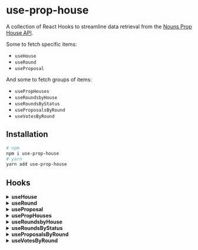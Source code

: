 # use-prop-house

A collection of React Hooks to streamline data retrieval from the [Nouns Prop House API](https://prod.backend.prop.house/graphql).

Some to fetch specific items:

- `useHouse`
- `useRound`
- `useProposal`

And some to fetch groups of items:

- `usePropHouses`
- `useRoundsbyHouse`
- `useRoundsByStatus`
- `useProposalsByRound`
- `useVotesByRound`

## Installation

```bash
# npm
npm i use-prop-house
# yarn
yarn add use-prop-house
```

## Hooks

<details>
<summary><b>useHouse</b></summary>

---

`useHouse` - A hook for fetching a given house.

**Config object**

| key  | value    |
| ---- | -------- |
| `id` | `number` |

**Usage**

```js
import { useHouse } from 'use-prop-house';

export default function App() {
	const { data, error, isLoading } = useHouse({ id: 21 });

	if (isLoading) return <p>Loading data...</p>;
	if (error) return <p>Error: {error}</p>;

	return (
		<div>
			<img src={data.imageUrl} alt="" />
			<a href={data.url}>{data.name}</a>
			<p>{data.description}</p>
			<p>Total proposals: {data.totalProposals}</p>
		</div>
	);
}
```

---

</details>

<details>
<summary><b>useRound</b></summary>

---

`useRound` - A hook for fetching a given funding round.

**Config object**

| key  | value    |
| ---- | -------- |
| `id` | `number` |

**Usage**

```js
import { useRound } from 'use-prop-house';

export default function App() {
	const { data, error, isLoading } = useRound({ id: 21 });

	if (isLoading) return <p>Loading data...</p>;
	if (error) return <p>Error: {error}</p>;

	return (
		<div>
			<a href={data?.url}>
				{data?.house.name}: {data?.name}
			</a>
			<p>{data?.description}</p>

			<ul>
				{data?.proposals.map((prop) => {
					return (
						<li key={prop.id}>
							<a href={prop.url}>
								<p>{prop.title}</p>
								<p>{prop.summary}</p>
							</a>
						</li>
					);
				})}
			</ul>
		</div>
	);
}
```

---

</details>

<details>
<summary><b>useProposal</b></summary>

---

`useProposal` - A hook for fetching a given proposal.

**Config object**

| key  | value    |
| ---- | -------- |
| `id` | `number` |

**Usage**

```js
import { useProposal } from 'use-prop-house';

export default function App() {
	const { data, error, isLoading } = useProposal({ id: 65 });

	if (isLoading) return <p>Loading data...</p>;
	if (error) return <p>Error: {error}</p>;

	return (
		<div>
			<a href={data?.url}>{data?.title}</a>
			<p>Proposed by: {data.proposer}</p>
			<p>{data?.content}</p>
		</div>
	);
}
```

---

</details>

<details>
<summary><b>usePropHouses</b></summary>

---

`usePropHouses` - A hook for fetching summary data for each house.

**Usage**

```js
import { usePropHouses } from 'use-prop-house';

export default function App() {
	const { data, error, isLoading } = usePropHouses();

	if (isLoading) return <p>Loading data...</p>;
	if (error) return <p>Error: {error}</p>;

	return (
		<div>
			{data.map((house) => {
				return (
					<div key={house.id}>
						<img src={house.imageUrl} alt="" />
						<a href={house.url}>{house.name}</a>
						<p>Contract: {house.contract}</p>
					</div>
				);
			})}
		</div>
	);
}
```

---

</details>

<details>
<summary><b>useRoundsbyHouse</b></summary>

---

`useRoundsbyHouse` - A hook for fetching rounds from a given house.

**Config object**

| key       | value                                                                   |
| --------- | ----------------------------------------------------------------------- |
| `houseId` | `number`                                                                |
| `status?` | `string` or `string[]` - values: `upcoming`, `open`, `voting`, `closed` |

**Usage**

```js
import { useRoundsByHouse } from 'use-prop-house';

export default function App() {
	const { data, error, isLoading } = useRoundsByHouse({
		houseId: 1,
		status: ['open', 'voting'], // omit to include all statuses
	});

	if (isLoading) return <p>Loading data...</p>;
	if (error) return <p>Error: {error}</p>;

	return (
		<>
			{data.map((round) => {
				return (
					<div key={round.id}>
						<a href={round?.url}>
							{round?.house.name}: {round?.name}
						</a>
						<p>{round?.description}</p>

						<ul>
							{round?.proposals.map((prop) => {
								return (
									<li key={prop.id}>
										<a href={prop.url}>
											<p>{prop.title}</p>
											<p>{prop.summary}</p>
										</a>
									</li>
								);
							})}
						</ul>
					</div>
				);
			})}
		</>
	);
}
```

---

</details>

<details>
<summary><b>useRoundsByStatus</b></summary>

---

`useRoundsByStatus` - A hook for fetching rounds by status.

**Config object**

| key       | value                                                     |
| --------- | --------------------------------------------------------- |
| `status`  | `string` - values: `upcoming`, `open`, `voting`, `closed` |
| `limit?`  | `number` - default: `10`                                  |
| `offset?` | `number` - default: `0`                                   |

**Usage**

```js
import { useRoundsByStatus } from 'use-prop-house';

export default function App() {
	const { data, error, isLoading } = useRoundsByStatus({
		status: 'open',
		limit: 5,
		offset: 0,
	});

	if (isLoading) return <p>Loading data...</p>;
	if (error) return <p>Error: {error}</p>;

	return (
		<>
			{data.map((round) => {
				return (
					<div key={round.id}>
						<a href={round?.url}>
							{round?.house.name}: {round?.name}
						</a>
						<p>{round?.description}</p>

						<ul>
							{round?.proposals.map((prop) => {
								return (
									<li key={prop.id}>
										<a href={prop.url}>
											<p>{prop.title}</p>
											<p>{prop.summary}</p>
										</a>
									</li>
								);
							})}
						</ul>
					</div>
				);
			})}
		</>
	);
}
```

---

</details>

<details>
<summary><b>useProposalsByRound</b></summary>

---

`useProposalsByRound` - A hook for fetching proposals from a given round.

**Config object**

| key       | value    |
| --------- | -------- |
| `roundId` | `number` |

**Usage**

```js
import { useProposalsByRound } from 'use-prop-house';

export default function App() {
	const { data, error, isLoading } = useProposalsByRound({ roundId: 2 });

	if (isLoading) return <p>Loading data...</p>;
	if (error) return <p>Error: {error}</p>;

	return (
		<>
			{data?.map((prop) => {
				return (
					<div key={prop.id}>
						<a href={prop?.url}>{prop?.title}</a>
						<p>Proposed by: {prop.proposer}</p>
						<p>{prop?.content}</p>
					</div>
				);
			})}
		</>
	);
}
```

---

</details>

<details>
<summary><b>useVotesByRound</b></summary>

---

`useVotesByRound` - A hook for fetching votes from a given round.

**Config object**

| key       | value    |
| --------- | -------- |
| `roundId` | `number` |

**Usage**

```js
import { useVotesByRound } from 'use-prop-house';

export default function App() {
	const { data, error, isLoading } = useVotesByRound({ roundId: 97 });

	if (isLoading) return <p>Loading data...</p>;
	if (error) return <p>Error: {error}</p>;

	return (
		<>
			{data.map((vote, i) => {
				return (
					<div key={i}>
						<p>Voter: {vote.voter}</p>
						<p>votes: {vote.weight}</p>
						<a href={vote.proposal.url}>prop: {vote.proposal.title}</a>
					</div>
				);
			})}
		</>
	);
}
```

---

</details>
